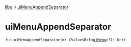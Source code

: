 [libui](README.md) / [uiMenuAppendSeparator](ui-menu-append-separator.md)

# uiMenuAppendSeparator

`fun uiMenuAppendSeparator(m: CValuesRef<`[`uiMenu`](ui-menu.md)`>?): Unit`